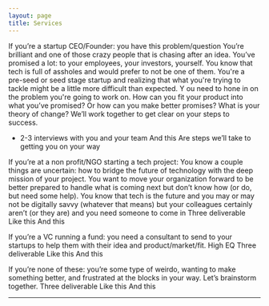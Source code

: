 ```yaml
---
layout: page
title: Services
---
```



If you’re a startup CEO/Founder: you have this problem/question
You’re brilliant and one of those crazy people that is chasing after an idea. You’ve promised a lot: to your employees, your investors, yourself. You know that tech is full of assholes and would prefer to not be one of them. You're a pre-seed or seed stage startup and realizing that what you're trying to tackle might be a little more difficult than expected. Y
ou need to hone in on the problem you're going to work on.  How can you fit your product into what you’ve promised? Or how can you make better promises? 
What is your theory of change? We’ll work together to get clear on your steps to success. 
- 2-3 interviews with you and your team
And this
Are steps we’ll take to getting you on your way

If you’re at a non profit/NGO starting a tech project: You know a couple things are uncertain: how to bridge the future of technology with the deep mission of your project. You want to move your organization forward to be better prepared to handle what is coming next but don’t know how (or do, but need some help). You know that tech is the future and you may or may not be digitally savvy (whatever that means) but your colleagues certainly aren’t (or they are) and you need someone to come in
Three deliverable
Like this
And this

If you’re a VC running a fund: you need a consultant to send to your startups to help them with their idea and product/market/fit. High EQ
Three deliverable
Like this
And this

If you’re none of these: you’re some type of weirdo, wanting to make something better, and frustrated at the blocks in your way. Let’s brainstorm together. 
Three deliverable
Like this
And this


***